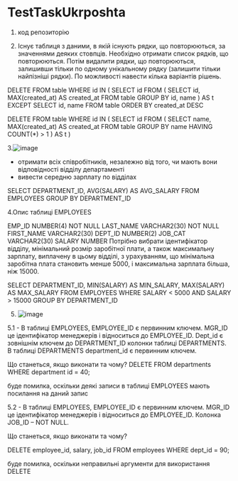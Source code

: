 # TestTaskUkrposhta
1. код репозиторію

2. Існує таблиця з даними, в якій існують рядки, що повторюються, за значеннями деяких стовпців.
Необхідно отримати список рядків, що повторюються.
Потім видалити рядки, що повторюються, залишивши тільки по одному унікальному  рядку (залишити тільки найпізніші рядки).
По можливості навести кілька варіантів рішень.




DELETE
FROM table
  WHERE id IN (
    SELECT id
    FROM (
      SELECT id, MAX(created_at) AS created_at
      FROM table
      GROUP BY id, name
      ) AS t
  EXCEPT
    SELECT id, name
    FROM table
    ORDER BY created_at DESC




DELETE
FROM table
  WHERE id IN (
    SELECT id
    FROM (
      SELECT name, MAX(created_at) AS created_at
      FROM table
      GROUP BY name
      HAVING COUNT(*) > 1
        ) AS t
    )


    

3.![image](https://github.com/ArcKos00/TestTaskUkrposhta/assets/105163313/9a4127bc-c427-4147-b087-3b6a3107a39a)

- отримати всіх співробітників, незалежно від того, чи мають вони відповідності відділу
департаменті
- вивести середню зарплату по відділах




SELECT DEPARTMENT_ID, AVG(SALARY) AS AVG_SALARY
   FROM EMPLOYEES
   GROUP BY DEPARTMENT_ID




4.Опис таблиці EMPLOYEES

EMP_ID             NUMBER(4) NOT NULL
LAST_NAME   VARCHAR2(30) NOT NULL
FIRST_NAME  VARCHAR2(30)
DEPT_ID           NUMBER(2)
JOB_CAT          VARCHAR2(30)
SALARY            NUMBER
Потрібно вибрати ідентифікатор відділу, мінімальний розмір заробітної плати, а також максимальну зарплату, виплачену в цьому відділі, з урахуванням, що мінімальна заробітна плата становить менше 5000, і максимальна зарплата більша, ніж 15000.




SELECT DEPARTMENT_ID, MIN(SALARY) AS MIN_SALARY, MAX(SALARY) AS MAX_SALARY
FROM EMPLOYEES
WHERE SALARY < 5000 AND SALARY > 15000
GROUP BY DEPARTMENT_ID




5. ![image](https://github.com/ArcKos00/TestTaskUkrposhta/assets/105163313/a3512e6c-561b-482a-86d1-5e69ae661656)

5.1 - В таблиці EMPLOYEES, EMPLOYEE_ID є первинним ключем.
MGR_ID це ідентифікатор менеджерів і відноситься до EMPLOYEE_ID.
Dept_id є зовнішнім ключем до DEPARTMENT_ID колонки таблиці DEPARTMENTS.
В таблиці DEPARTMENTS department_id є первинним ключем.

Що станеться, якщо виконати та чому?
 DELETE
 FROM departments
 WHERE department id = 40;



 

буде помилка, оскільки деякі записи в таблиці EMPLOYEES мають посилання на даний запис



5.2 - В таблиці EMPLOYEES, EMPLOYEE_ID є первинним ключем.
MGR_ID це ідентифікатор менеджерів і відноситься до EMPLOYEE_ID.
Колонка JOB_ID – NOT NULL.

Що станеться, якщо виконати та чому?

DELETE employee_id, salary, job_id
FROM employees
            WHERE dept_id = 90;


            

буде помилка, оскільки неправильні аргументи для використання DELETE





